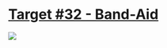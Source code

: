 # [Target #32 - Band-Aid](https://cssbattle.dev/play/32)

![](https://cssbattle.dev/targets/32.png)

